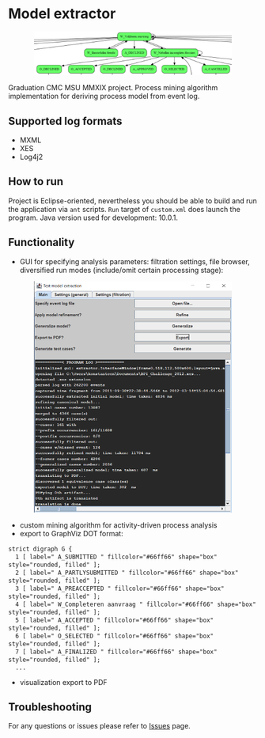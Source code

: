 # Model extractor

<p align="center">
  <img src="doc/generalized-model-fragment.png" alt="<pic replacement>" width="400"/>
</p>

Graduation CMC MSU MMXIX project. Process mining algorithm implementation
for deriving process model from event log.

## Supported log formats

- MXML
- XES
- Log4j2

## How to run

Project is Eclipse-oriented, nevertheless you should be able to build and
run the application via `ant` scripts. `Run` target of `custom.xml` does
launch the program. Java version used for development: 10.0.1.

## Functionality

- GUI for specifying analysis parameters: filtration settings, file browser,
diversified run modes (include/omit certain processing stage):

<p align="center">
  <img src="doc/gui-screenshot.png" alt="<pic replacement>" width="400"/>
</p>

- custom mining algorithm for activity-driven process analysis
- export to GraphViz DOT format:

```
strict digraph G {
  1 [ label=" A_SUBMITTED " fillcolor="#66ff66" shape="box" style="rounded, filled" ];
  2 [ label=" A_PARTLYSUBMITTED " fillcolor="#66ff66" shape="box" style="rounded, filled" ];
  3 [ label=" A_PREACCEPTED " fillcolor="#66ff66" shape="box" style="rounded, filled" ];
  4 [ label=" W_Completeren aanvraag " fillcolor="#66ff66" shape="box" style="rounded, filled" ];
  5 [ label=" A_ACCEPTED " fillcolor="#66ff66" shape="box" style="rounded, filled" ];
  6 [ label=" O_SELECTED " fillcolor="#66ff66" shape="box" style="rounded, filled" ];
  7 [ label=" A_FINALIZED " fillcolor="#66ff66" shape="box" style="rounded, filled" ];
  ...
```

- visualization export to PDF

## Troubleshooting

For any questions or issues please refer to [Issues](https://github.com/kostmetallist/model-extractor/issues) page.

